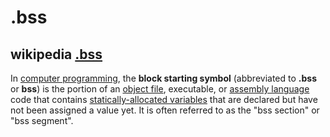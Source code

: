 # .bss



## wikipedia [.bss](https://en.wikipedia.org/wiki/.bss)

In [computer programming](https://en.wikipedia.org/wiki/Computer_programming), the **block starting symbol** (abbreviated to **.bss** or **bss**) is the portion of an [object file](https://en.wikipedia.org/wiki/Object_file), executable, or [assembly language](https://en.wikipedia.org/wiki/Assembly_language) code that contains [statically-allocated variables](https://en.wikipedia.org/wiki/Static_variable) that are declared but have not been assigned a value yet. It is often referred to as the "bss section" or "bss segment".